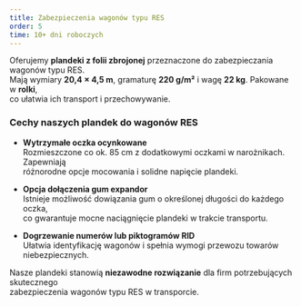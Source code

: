```yaml
---
title: Zabezpieczenia wagonów typu RES
order: 5
time: 10+ dni roboczych
---
```


Oferujemy **plandeki z folii zbrojonej** przeznaczone do zabezpieczania wagonów
typu RES.  
Mają wymiary **20,4 × 4,5 m**, gramaturę **220 g/m²** i wagę **22 kg**. Pakowane
w **rolki**,  
co ułatwia ich transport i przechowywanie.

### Cechy naszych plandek do wagonów RES

- **Wytrzymałe oczka ocynkowane**  
  Rozmieszczone co ok. 85 cm z dodatkowymi oczkami w narożnikach. Zapewniają  
  różnorodne opcje mocowania i solidne napięcie plandeki.
- **Opcja dołączenia gum expandor**  
  Istnieje możliwość dowiązania gum o określonej długości do każdego oczka,  
  co gwarantuje mocne naciągnięcie plandeki w trakcie transportu.

- **Dogrzewanie numerów lub piktogramów RID**  
  Ułatwia identyfikację wagonów i spełnia wymogi przewozu towarów
  niebezpiecznych.

Nasze plandeki stanowią **niezawodne rozwiązanie** dla firm potrzebujących
skutecznego  
zabezpieczenia wagonów typu RES w transporcie.
